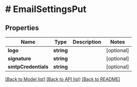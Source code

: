 # # EmailSettingsPut

## Properties

Name | Type | Description | Notes
------------ | ------------- | ------------- | -------------
**logo** | **string** |  | [optional] 
**signature** | **string** |  | [optional] 
**smtpCredentials** | **string** |  | [optional] 

[[Back to Model list]](../../README.md#documentation-for-models) [[Back to API list]](../../README.md#documentation-for-api-endpoints) [[Back to README]](../../README.md)


